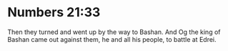 # Numbers 21:33

Then they turned and went up by the way to Bashan. And Og the king of Bashan came out against them, he and all his people, to battle at Edrei.
